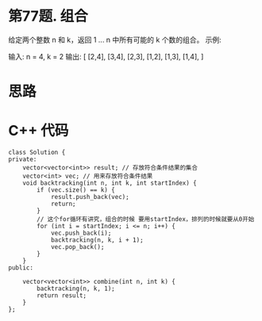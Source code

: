 # 第77题. 组合
给定两个整数 n 和 k，返回 1 ... n 中所有可能的 k 个数的组合。
示例:

输入: n = 4, k = 2
输出:
[
  [2,4],
  [3,4],
  [2,3],
  [1,2],
  [1,3],
  [1,4],
]

# 思路 


# C++ 代码

```
class Solution {
private:
    vector<vector<int>> result; // 存放符合条件结果的集合
    vector<int> vec; // 用来存放符合条件结果
    void backtracking(int n, int k, int startIndex) {
        if (vec.size() == k) {
            result.push_back(vec);
            return;
        }
        // 这个for循环有讲究，组合的时候 要用startIndex，排列的时候就要从0开始
        for (int i = startIndex; i <= n; i++) {
            vec.push_back(i);
            backtracking(n, k, i + 1);
            vec.pop_back();
        }
    }
public:

    vector<vector<int>> combine(int n, int k) {
        backtracking(n, k, 1);
        return result;
    }
};
```
